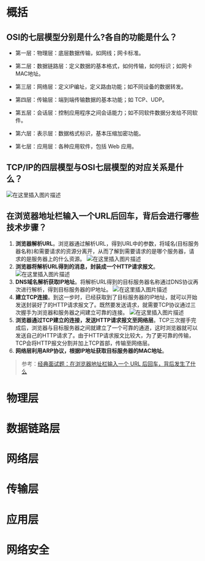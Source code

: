 # 概括

## OSI的七层模型分别是什么?各自的功能是什么？
- 第一层：物理层：底层数据传输，如网线；网卡标准。 

- 第二层：数据链路层：定义数据的基本格式，如何传输，如何标识；如网卡MAC地址。

- 第三层：网络层：定义IP编址，定义路由功能；如不同设备的数据转发。

- 第四层：传输层：端到端传输数据的基本功能；如 TCP、UDP。

- 第五层：会话层：控制应用程序之间会话能力；如不同软件数据分发给不同软件。

- 第六层：表示层：数据格式标识，基本压缩加密功能。

- 第七层：应用层：各种应用软件，包括 Web 应用。

## TCP/IP的四层模型与OSI七层模型的对应关系是什么？
![在这里插入图片描述](https://img-blog.csdnimg.cn/254b9b1e4d944e2686b2878848df1146.png)

## 在浏览器地址栏输入一个URL后回车，背后会进行哪些技术步骤？

1. **浏览器解析URL**。浏览器通过解析URL，得到URL中的参数，将域名(目标服务器名称)和需要请求的资源分离开，从而了解到需要请求的是哪个服务器，请求的是服务器上的什么资源。
![在这里插入图片描述](https://img-blog.csdnimg.cn/1fcb10c33c834739ad7add3e86a38f0f.png)
1. **浏览器将解析URL得到的消息，封装成一个HTTP请求报文**。
![在这里插入图片描述](https://img-blog.csdnimg.cn/cd889dea0d6e439ca340c8720ce7974e.png)
3. **DNS域名解析获取IP地址**。将解析URL得到的目标服务器名称通过DNS协议再次进行解析，得到目标服务器的IP地址。
![在这里插入图片描述](https://img-blog.csdnimg.cn/f4f6041bd414467f8a434a43da7580a2.png)
4. **建立TCP连接**。到这一步时，已经获取到了目标服务器的IP地址，就可以开始发送封装好了的HTTP请求报文了。既然要发送请求，就需要TCP协议通过三次握手为浏览器和服务器之间建立可靠的连接。
![在这里插入图片描述](https://img-blog.csdnimg.cn/2da91637da17466799236cf06fe37234.png)
5. **浏览器通过TCP建立的连接，发送HTTP请求报文至网络层**。TCP三次握手完成后，浏览器与目标服务器之间就建立了一个可靠的通道，这时浏览器就可以发送自己的HTTP请求了。由于HTTP请求报文比较大，为了更可靠的传输，TCP会将HTTP报文分割并加上TCP首部，传输至网络层。
6. **网络层利用ARP协议，根据IP地址获取目标服务器的MAC地址**。




>参考：[经典面试题：在浏览器地址栏输入一个 URL 后回车，背后发生了什么](https://cloud.tencent.com/developer/article/1793846)


# 物理层

# 数据链路层

# 网络层

# 传输层

# 应用层

# 网络安全